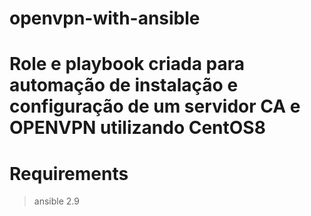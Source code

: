# openvpn-with-ansible

# Role e playbook criada para automação de instalação e configuração de um servidor CA e OPENVPN utilizando CentOS8
# Requirements

> ansible 2.9
